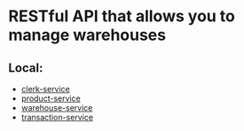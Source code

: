# RESTful API that allows you to manage warehouses

## Local:

- [clerk-service](http://localhost:8001/wh/swagger-ui.html#/)
- [product-service](http://localhost:8000/wh/swagger-ui.html#/)
- [warehouse-service](http://localhost:8002/wh/swagger-ui.html#/)
- [transaction-service](http://localhost:8003/wh/swagger-ui.html#/)